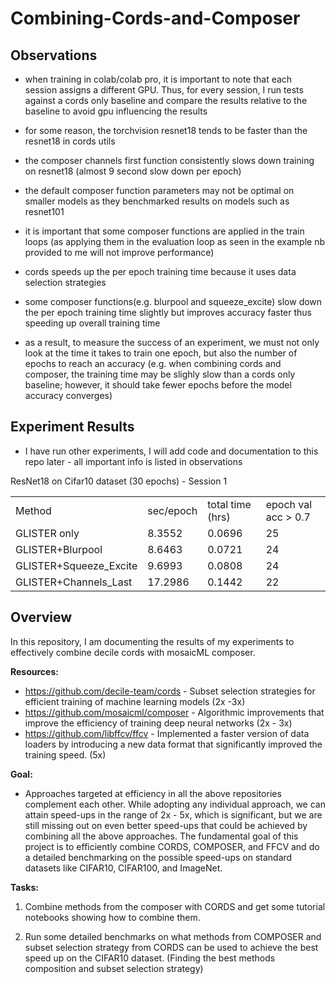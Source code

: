 # Combining-Cords-and-Composer

## Observations

- when training in colab/colab pro, it is important to note that each session assigns a different GPU. Thus, for every session, I run tests against a cords only baseline and compare the results relative to the baseline to avoid gpu influencing the results
- for some reason, the torchvision resnet18 tends to be faster than the resnet18 in cords utils
- the composer channels first function consistently slows down training on resnet18 (almost 9 second slow down per epoch)
- the default composer function parameters may not be optimal on smaller models as they benchmarked results on models such as resnet101
- it is important that some composer functions are applied in the train loops (as applying them in the evaluation loop as seen in the example nb provided to me will not improve performance)

- cords speeds up the per epoch training time because it uses data selection strategies
- some composer functions(e.g. blurpool and squeeze_excite) slow down the per epoch training time slightly but improves accuracy faster thus speeding up overall training time
- as a result, to measure the success of an experiment, we must not only look at the time it takes to train one epoch, but also the number of epochs to reach an accuracy (e.g. when combining cords and composer, the training time may be slighly slow than a cords only baseline; however, it should take fewer epochs before the model accuracy converges)

## Experiment Results

* I have run other experiments, I will add code and documentation to this repo later - all important info is listed in observations

ResNet18 on Cifar10 dataset (30 epochs) - Session 1

<table>
  <tr>
    <td>Method</td>
    <td>sec/epoch</td>
    <td>total time (hrs)</td>
    <td>epoch val acc > 0.7</td>
  </tr>
  <tr>
    <td>GLISTER only</td>
    <td>8.3552</td>
    <td>0.0696</td>
    <td>25</td>
  </tr>
  <tr>
    <td>GLISTER+Blurpool</td>
    <td>8.6463</td>
    <td>0.0721</td>
    <td>24</td>
  </tr>
  <tr>
    <td>GLISTER+Squeeze_Excite</td>
    <td>9.6993</td>
    <td>0.0808</td>
    <td>24</td>
  </tr>
  <tr>
    <td>GLISTER+Channels_Last</td>
    <td>17.2986</td>
    <td>0.1442</td>
    <td>22</td>
  </tr>
</table>

## Overview

In this repository, I am documenting the results of my experiments to effectively combine decile cords with mosaicML composer.

**Resources:**

- https://github.com/decile-team/cords - Subset selection strategies for efficient training of machine learning models (2x -3x)
- https://github.com/mosaicml/composer - Algorithmic improvements that improve the efficiency of training deep neural networks (2x - 3x)
- https://github.com/libffcv/ffcv - Implemented a faster version of data loaders by introducing a new data format that significantly improved the training speed. (5x)

**Goal:**

- Approaches targeted at efficiency in all the above repositories complement each other. While adopting any individual approach, we can attain speed-ups in the range of 2x - 5x, which is significant, but we are still missing out on even better speed-ups that could be achieved by combining all the above approaches. The fundamental goal of this project is to efficiently combine CORDS, COMPOSER, and FFCV and do a detailed benchmarking on the possible speed-ups on standard datasets like CIFAR10, CIFAR100, and ImageNet.

**Tasks:**

1. Combine methods from the composer with CORDS and get some tutorial notebooks showing how to combine them.

2. Run some detailed benchmarks on what methods from COMPOSER and subset selection strategy from CORDS can be used to achieve the best speed up on the CIFAR10 dataset. (Finding the best methods composition and subset selection strategy)

